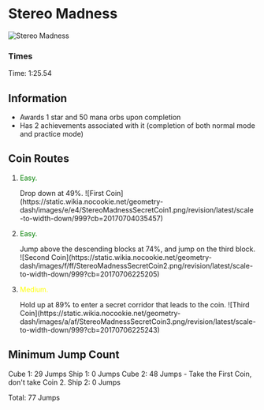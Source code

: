 # Stereo Madness
![Stereo Madness]([https://static.wikia.nocookie.net/geometry-dash/images/f/f7/StereoMadness.png/revision/latest/scale-to-width-down/1000?cb=20170706225311](https://static.wikia.nocookie.net/geometry-dash/images/f/f7/StereoMadness.png/revision/latest/scale-to-width-down/350?cb=20170706225311))

### Times
Time: 1:25.54

## Information
- Awards 1 star and 50 mana orbs upon completion
- Has 2 achievements associated with it (completion of both normal mode and practice mode)

## Coin Routes
1. <p style="color:green">Easy.</p> Drop down at 49%. ![First Coin](https://static.wikia.nocookie.net/geometry-dash/images/e/e4/StereoMadnessSecretCoin1.png/revision/latest/scale-to-width-down/999?cb=20170704035457)

2. <p style="color:green">Easy.</p> Jump above the descending blocks at 74%, and jump on the third block. ![Second Coin](https://static.wikia.nocookie.net/geometry-dash/images/f/ff/StereoMadnessSecretCoin2.png/revision/latest/scale-to-width-down/999?cb=20170706225205)

3. <p style="color:yellow">Medium.</p> Hold up at 89% to enter a secret corridor that leads to the coin. ![Third Coin](https://static.wikia.nocookie.net/geometry-dash/images/a/af/StereoMadnessSecretCoin3.png/revision/latest/scale-to-width-down/999?cb=20170706225243)

## Minimum Jump Count
Cube 1: 29 Jumps
Ship 1: 0 Jumps
Cube 2: 48 Jumps - Take the First Coin, don't take Coin 2.
Ship 2: 0 Jumps

Total: 77 Jumps
